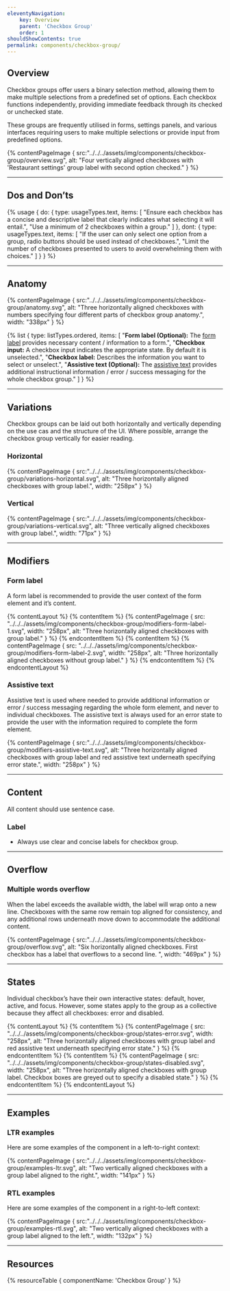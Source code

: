 ```yaml
---
eleventyNavigation:
    key: Overview
    parent: 'Checkbox Group'
    order: 1
shouldShowContents: true
permalink: components/checkbox-group/
---
```


## Overview

Checkbox groups offer users a binary selection method, allowing them to make multiple selections from a predefined set of options. Each checkbox functions independently, providing immediate feedback through its checked or unchecked state.

These groups are frequently utilised in forms, settings panels, and various interfaces requiring users to make multiple selections or provide input from predefined options.

{% contentPageImage {
    src:"../../../assets/img/components/checkbox-group/overview.svg",
    alt: "Four vertically aligned checkboxes with 'Restaurant settings' group label with second option checked."
} %}

---

## Dos and Don’ts

{% usage {
    do: {
        type: usageTypes.text,
        items: [
            "Ensure each checkbox has a concise and descriptive label that clearly indicates what selecting it will entail.",
            "Use a minimum of 2 checkboxes within a group."
        ]
    },
    dont: {
        type: usageTypes.text,
        items: [
            "If the user can only select one option from a group, radio buttons should be used instead of checkboxes.",
            "Limit the number of checkboxes presented to users to avoid overwhelming them with choices."
        ]
    }
} %}

---

## Anatomy

{% contentPageImage {
    src:"../../../assets/img/components/checkbox-group/anatomy.svg",
    alt: "Three horizontally aligned checkboxes with numbers specifying four different parts of checkbox group anatomy.",
    width: "338px"
} %}

{% list {
    type: listTypes.ordered,
    items: [
        "**Form label (Optional):** The [form label](/components/form-label/) provides necessary content / information to a form.",
        "**Checkbox input:** A checkbox input indicates the appropriate state. By default it is unselected.",
        "**Checkbox label:** Describes the information you want to select or unselect.",
        "**Assistive text (Optional):** The [assistive text](/components/assistive-text/) provides additional instructional information / error / success messaging for the whole checkbox group."
    ]
} %}

---

## Variations

Checkbox groups can be laid out both horizontally and vertically depending on the use cas and the structure of the UI. Where possible, arrange the checkbox group vertically for easier reading.

### Horizontal

{% contentPageImage {
    src:"../../../assets/img/components/checkbox-group/variations-horizontal.svg",
    alt: "Three horizontally aligned checkboxes with group label.",
    width: "258px"
} %}

### Vertical

{% contentPageImage {
    src:"../../../assets/img/components/checkbox-group/variations-vertical.svg",
    alt: "Three vertically aligned checkboxes with group label.",
    width: "71px"
} %}

---

## Modifiers

### Form label

A form label is recommended to provide the user context of the form element and it’s content.

{% contentLayout %}
  {% contentItem %}
    {% contentPageImage {
      src: "../../../assets/img/components/checkbox-group/modifiers-form-label-1.svg",
      width: "258px",
      alt: "Three horizontally aligned checkboxes with group label."
    } %}
  {% endcontentItem %}
  {% contentItem %}
    {% contentPageImage {
      src: "../../../assets/img/components/checkbox-group/modifiers-form-label-2.svg",
      width: "258px",
      alt: "Three horizontally aligned checkboxes without group label."
    } %}
  {% endcontentItem %}
{% endcontentLayout %}

### Assistive text

Assistive text is used where needed to provide additional information or error / success messaging regarding the whole form element, and never to individual checkboxes. The assistive text is always used for an error state to provide the user with the information required to complete the form element.

{% contentPageImage {
    src:"../../../assets/img/components/checkbox-group/modifiers-assistive-text.svg",
    alt: "Three horizontally aligned checkboxes with group label and red assistive text underneath specifying error state.",
    width: "258px"
} %}

---

## Content

All content should use sentence case.

### Label

- Always use clear and concise labels for checkbox group.

---

## Overflow

### Multiple words overflow

When the label exceeds the available width, the label will wrap onto a new line. Checkboxes with the same row remain top aligned for consistency, and any additional rows underneath move down to accommodate the additional content.

{% contentPageImage {
    src:"../../../assets/img/components/checkbox-group/overflow.svg",
    alt: "Six horizontally aligned checkboxes. First checkbox has a label that overflows to a second line. ",
    width: "469px"
} %}

---

## States

Individual checkbox’s have their own interactive states: default, hover, active, and focus. However, some states apply to the group as a collective because they affect all checkboxes: error and disabled.

{% contentLayout %}
  {% contentItem %}
    {% contentPageImage {
      src: "../../../assets/img/components/checkbox-group/states-error.svg",
      width: "258px",
      alt: "Three horizontally aligned checkboxes with group label and red assistive text underneath specifying error state."
    } %}
  {% endcontentItem %}
  {% contentItem %}
    {% contentPageImage {
      src: "../../../assets/img/components/checkbox-group/states-disabled.svg",
      width: "258px",
      alt: "Three horizontally aligned checkboxes with group label. Checkbox boxes are greyed out to specify a disabled state."
    } %}
  {% endcontentItem %}
{% endcontentLayout %}

---

## Examples

### LTR examples

Here are some examples of the component in a left-to-right context:

{% contentPageImage {
    src:"../../../assets/img/components/checkbox-group/examples-ltr.svg",
    alt: "Two vertically aligned checkboxes with a group label aligned to the right.",
    width: "141px"
} %}

### RTL examples

Here are some examples of the component in a right-to-left context:

{% contentPageImage {
    src:"../../../assets/img/components/checkbox-group/examples-rtl.svg",
    alt: "Two vertically aligned checkboxes with a group label aligned to the left.",
    width: "132px"
} %}

---

## Resources

{% resourceTable {
    componentName: 'Checkbox Group'
} %}
